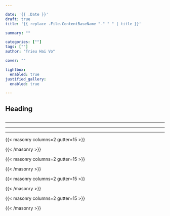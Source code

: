 ```yaml
---

date: '{{ .Date }}'
draft: true
title: '{{ replace .File.ContentBaseName "-" " " | title }}'

summary: ""

categories: [""]
tags: [""]
author: "Trieu Hai Vo"

cover: ""

lightbox:
  enabled: true
justified_gallery:
  enabled: true

---
```


## Heading

![]()

---



---



---

{{< masonry columns=2 gutter=15 >}}



{{< /masonry >}}

{{< masonry columns=2 gutter=15 >}}



{{< /masonry >}}

{{< masonry columns=2 gutter=15 >}}



{{< /masonry >}}

{{< masonry columns=2 gutter=15 >}}



{{< /masonry >}}